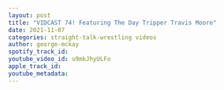 ```yaml
---
layout: post
title: "VIDCAST 74! Featuring The Day Tripper Travis Moore"
date: 2021-11-07
categories: straight-talk-wrestling videos
author: george-mckay
spotify_track_id: 
youtube_video_id: u9mkJhyULFo
apple_track_id: 
youtube_metadata: 
---
```

